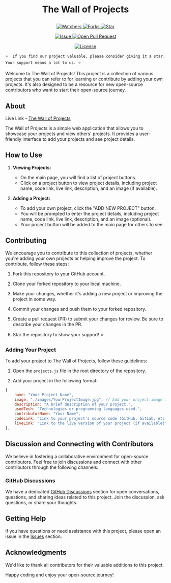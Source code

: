 # <p align="center"> The Wall of Projects</p>

<p align="center">
    <p align="center">
        <a href="https://github.com/MrAshwin2142/The-Wall-of-Projects/" target="blank">
            <img src="https://img.shields.io/github/watchers/MrAshwin2142/The-Wall-of-Projects?style=for-the-badge&logo=appveyor" alt="Watchers"/>
        </a>
        <a href="https://github.com/MrAshwin2142/The-Wall-of-Projects/fork" target="blank">
            <img src="https://img.shields.io/github/forks/MrAshwin2142/The-Wall-of-Projects?style=for-the-badge&logo=appveyor" alt="Forks"/>
        </a>
        <a href="https://github.com/MrAshwin2142/The-Wall-of-Projects/stargazers" target="blank">
            <img src="https://img.shields.io/github/stars/MrAshwin2142/The-Wall-of-Projects?style=for-the-badge&logo=appveyor" alt="Star"/>
        </a>
    </p>
    <p align="center">
        <a href="https://github.com/MrAshwin2142/The-Wall-of-Projects/issues" target="blank">
            <img src="https://img.shields.io/github/issues/MrAshwin2142/The-Wall-of-Projects.svg?style=for-the-badge&logo=appveyor" alt="Issue"/>
        </a>
        <a href="https://github.com/MrAshwin2142/The-Wall-of-Projects/pulls" target="blank">
            <img src="https://img.shields.io/github/issues-pr/MrAshwin2142/The-Wall-of-Projects.svg?style=for-the-badge&logo=appveyor" alt="Open Pull Request"/>
        </a>
    </p>
    <p align="center">
        <a href="https://github.com/MrAshwin2142/The-Wall-of-Projects/blob/master/LICENSE" target="blank">
            <img src="https://img.shields.io/github/license/MrAshwin2142/The-Wall-of-Projects?style=for-the-badge&logo=appveyor" alt="License" />
        </a>
    </p>
</p>

```code
⭐  If you find our project valuable, please consider giving it a star. Your support means a lot to us. ⭐
```

Welcome to The Wall of Projects! This project is a collection of various projects that you can refer to for learning or contribute by adding your own projects. It's also designed to be a resource for new open-source contributors who want to start their open-source journey.

## About

Live Link - [The Wall of Projects](https://the-wall-of-projects.netlify.app/)

The Wall of Projects is a simple web application that allows you to showcase your projects and view others' projects. It provides a user-friendly interface to add your projects and see project details.

## How to Use

1. **Viewing Projects:**

   - On the main page, you will find a list of project buttons.
   - Click on a project button to view project details, including project name, code link, live link, description, and an image (if available).

2. **Adding a Project:**
   - To add your own project, click the "ADD NEW PROJECT" button.
   - You will be prompted to enter the project details, including project name, code link, live link, description, and an image (optional).
   - Your project button will be added to the main page for others to see.

## Contributing

We encourage you to contribute to this collection of projects, whether you're adding your own projects or helping improve the project. To contribute, follow these steps:

1. Fork this repository to your GitHub account.

2. Clone your forked repository to your local machine.

3. Make your changes, whether it's adding a new project or improving the project in some way.

4. Commit your changes and push them to your forked repository.

5. Create a pull request (PR) to submit your changes for review. Be sure to describe your changes in the PR.

6. Star the repository to show your support! ⭐

### Adding Your Project

To add your project to The Wall of Projects, follow these guidelines:

1. Open the `projects.js` file in the root directory of the repository.

2. Add your project in the following format:

```javascript
{
    name: "Your Project Name",
    image: "./images/YourProjectImage.jpg", // Add your project image to the `images` directory
    description: "A brief description of your project.",
    usedTech: "Technologies or programming languages used.",
    contributorName: "Your Name",
    codeLink: "Link to your project's source code (GitHub, GitLab, etc.)",
    liveLink: "Link to the live version of your project (if available)",
},
```

## Discussion and Connecting with Contributors

We believe in fostering a collaborative environment for open-source contributors. Feel free to join discussions and connect with other contributors through the following channels:

### GitHub Discussions

We have a dedicated [GitHub Discussions](https://github.com/MrAshwin2142/The-Wall-of-Projects/discussions) section for open conversations, questions, and sharing ideas related to this project. Join the discussion, ask questions, or share your thoughts.

## Getting Help

If you have questions or need assistance with this project, please open an issue in the [Issues](https://github.com/MrAshwin2142/The-Wall-of-Projects/issues) section.

## Acknowledgments

We'd like to thank all contributors for their valuable additions to this project.

Happy coding and enjoy your open-source journey!
